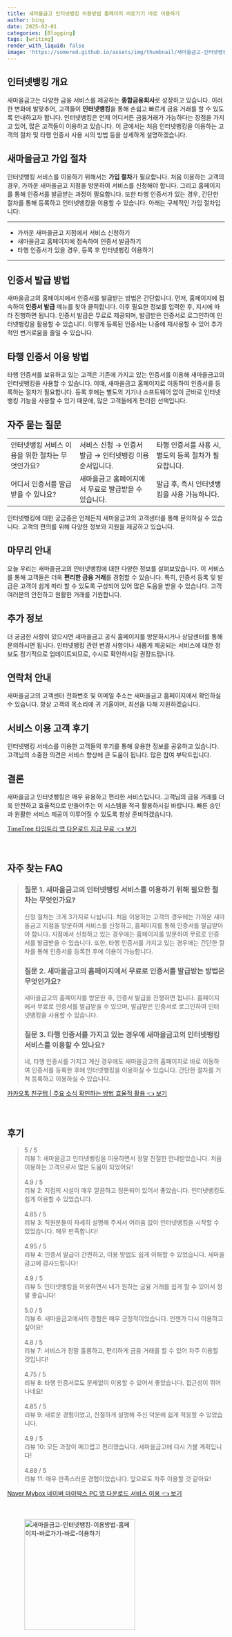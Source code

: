 ```yaml
---
title: 새마을금고 인터넷뱅킹 이용방법 홈페이지 바로가기 바로 이용하기
author: bing
date: 2025-02-01
categories: [Blogging]
tags: [writing]
render_with_liquid: false
image: 'https://somered.github.io/assets/img/thumbnail/새마을금고-인터넷뱅킹-이용방법-홈페이지-바로가기-바로-이용하기.webp'
---
```



<h2 id='인터넷뱅킹 개요'>인터넷뱅킹 개요</h2>

<p>새마을금고는 다양한 금융 서비스를 제공하는 <b>종합금융회사</b>로 성장하고 있습니다. 이러한 변화에 발맞추어, 고객들이 <b>인터넷뱅킹</b>을 통해 손쉽고 빠르게 금융 거래를 할 수 있도록 안내하고자 합니다. 인터넷뱅킹은 언제 어디서든 금융거래가 가능하다는 장점을 가지고 있어, 많은 고객들이 이용하고 있습니다. 이 글에서는 처음 인터넷뱅킹을 이용하는 고객의 절차 및 타행 인증서 사용 시의 방법 등을 상세하게 설명하겠습니다.</p>

<h2 id='새마을금고 가입 절차'>새마을금고 가입 절차</h2>

<p>인터넷뱅킹 서비스를 이용하기 위해서는 <b>가입 절차</b>가 필요합니다. 처음 이용하는 고객의 경우, 가까운 새마을금고 지점을 방문하여 서비스를 신청해야 합니다. 그리고 홈페이지를 통해 인증서를 발급받는 과정이 필요합니다. 또한 타행 인증서가 있는 경우, 간단한 절차를 통해 등록하고 인터넷뱅킹을 이용할 수 있습니다. 아래는 구체적인 가입 절차입니다:</p>

<hr />

<ul>
    <li>가까운 새마을금고 지점에서 서비스 신청하기</li>
    <li>새마을금고 홈페이지에 접속하여 인증서 발급하기</li>
    <li>타행 인증서가 있을 경우, 등록 후 인터넷뱅킹 이용하기</li>
</ul>

<hr />

<h2 id='인증서 발급 방법'>인증서 발급 방법</h2>

<p>새마을금고의 홈페이지에서 인증서를 발급받는 방법은 간단합니다. 먼저, 홈페이지에 접속하여 <b>인증서 발급</b> 메뉴를 찾아 클릭합니다. 이후 필요한 정보를 입력한 후, 지시에 따라 진행하면 됩니다. 인증서 발급은 무료로 제공되며, 발급받은 인증서로 로그인하여 인터넷뱅킹을 활용할 수 있습니다. 이렇게 등록된 인증서는 나중에 재사용할 수 있어 추가적인 번거로움을 줄일 수 있습니다.</p>

<h2 id='타행 인증서 이용 방법'>타행 인증서 이용 방법</h2>

<p>타행 인증서를 보유하고 있는 고객은 기존에 가지고 있는 인증서를 이용해 새마을금고의 인터넷뱅킹을 사용할 수 있습니다. 이때, 새마을금고 홈페이지로 이동하여 인증서를 등록하는 절차가 필요합니다. 등록 후에는 별도의 기기나 소프트웨어 없이 곧바로 인터넷뱅킹 기능을 사용할 수 있기 때문에, 많은 고객들에게 편리한 선택입니다.</p>

<h2 id='자주 묻는 질문'>자주 묻는 질문</h2>

<table>
    <tr>
        <td>인터넷뱅킹 서비스 이용을 위한 절차는 무엇인가요?</td>
        <td>서비스 신청 → 인증서 발급 → 인터넷뱅킹 이용 순서입니다.</td>
        <td>타행 인증서를 사용 시, 별도의 등록 절차가 필요합니다.</td>
    </tr>
    <tr>
        <td>어디서 인증서를 발급받을 수 있나요?</td>
        <td>새마을금고 홈페이지에서 무료로 발급받을 수 있습니다.</td>
        <td>발급 후, 즉시 인터넷뱅킹을 사용 가능하니다.</td>
    </tr>
</table>

<p>인터넷뱅킹에 대한 궁금증은 언제든지 새마을금고의 고객센터를 통해 문의하실 수 있습니다. 고객의 편의를 위해 다양한 정보와 지원을 제공하고 있습니다.</p>

<h2 id='마무리 안내'>마무리 안내</h2>

<p>오늘 우리는 새마을금고의 인터넷뱅킹에 대한 다양한 정보를 살펴보았습니다. 이 서비스를 통해 고객들은 더욱 <b>편리한 금융 거래</b>를 경험할 수 있습니다. 특히, 인증서 등록 및 발급은 고객이 쉽게 따라 할 수 있도록 구성되어 있어 많은 도움을 받을 수 있습니다. 고객 여러분의 안전하고 원활한 거래를 기원합니다.</p>

<h2 id='추가 정보'>추가 정보</h2>

<p>더 궁금한 사항이 있으시면 새마을금고 공식 홈페이지를 방문하시거나 상담센터를 통해 문의하시면 됩니다. 인터넷뱅킹 관련 변경 사항이나 새롭게 제공되는 서비스에 대한 정보도 정기적으로 업데이트되므로, 수시로 확인하시길 권장드립니다.</p>

<h2 id='연락처 안내'>연락처 안내</h2>

<p>새마을금고의 고객센터 전화번호 및 이메일 주소는 새마을금고 홈페이지에서 확인하실 수 있습니다. 항상 고객의 목소리에 귀 기울이며, 최선을 다해 지원하겠습니다.</p>

<h2 id='서비스 이용 고객 후기'>서비스 이용 고객 후기</h2>

<p>인터넷뱅킹 서비스를 이용한 고객들의 후기를 통해 유용한 정보를 공유하고 있습니다. 고객님의 소중한 의견은 서비스 향상에 큰 도움이 됩니다. 많은 참여 부탁드립니다.</p>

<h2 id='결론'>결론</h2>

<p>새마을금고 인터넷뱅킹은 매우 유용하고 편리한 서비스입니다. 고객님의 금융 거래를 더욱 안전하고 효율적으로 만들어주는 이 시스템을 적극 활용하시길 바랍니다. 빠른 승인과 원활한 서비스 제공이 이루어질 수 있도록 항상 준비하겠습니다.</p>


<p><a class="click-button" title="TimeTree 타임트리 앱 다운로드 지금 무료" href="https://somered.github.io/posts/TimeTree-%ED%83%80%EC%9E%84%ED%8A%B8%EB%A6%AC-%EC%95%B1-%EB%8B%A4%EC%9A%B4%EB%A1%9C%EB%93%9C-%EC%A7%80%EA%B8%88-%EB%AC%B4%EB%A3%8C/" rel="dofollow">TimeTree 타임트리 앱 다운로드 지금 무료 👈 보기</a></p><br>
<h2 id='자주_찾는_FAQ'>자주 찾는 FAQ</h2>
<div itemscope="" itemtype="https://schema.org/FAQPage"> 
<blockquote> 
<div itemscope="" itemprop="mainEntity" itemtype="https://schema.org/Question"> 
<h3 itemprop="name">질문 1. 새마을금고의 인터넷뱅킹 서비스를 이용하기 위해 필요한 절차는 무엇인가요?</h3> 
<div itemscope="" itemprop="acceptedAnswer" itemtype="https://schema.org/Answer"> 
<span itemprop="text"> 
<p>신청 절차는 크게 3가지로 나뉩니다. 처음 이용하는 고객의 경우에는 가까운 새마을금고 지점을 방문하여 서비스를 신청하고, 홈페이지를 통해 인증서를 발급받아야 합니다. 지점에서 신청하고 있는 경우에는 홈페이지를 방문하여 무료로 인증서를 발급받을 수 있습니다. 또한, 타행 인증서를 가지고 있는 경우에는 간단한 절차를 통해 인증서를 등록한 후에 이용이 가능합니다.</p> 
</span> 
</div> 
</div> 
<div itemscope="" itemprop="mainEntity" itemtype="https://schema.org/Question"> 
<h3 itemprop="name">질문 2. 새마을금고의 홈페이지에서 무료로 인증서를 발급받는 방법은 무엇인가요?</h3> 
<div itemscope="" itemprop="acceptedAnswer" itemtype="https://schema.org/Answer"> 
<span itemprop="text"> 
<p>새마을금고의 홈페이지를 방문한 후, 인증서 발급을 진행하면 됩니다. 홈페이지에서 무료로 인증서를 발급받을 수 있으며, 발급받은 인증서로 로그인하여 인터넷뱅킹을 사용할 수 있습니다.</p> 
</span> 
</div> 
</div> 
<div itemscope="" itemprop="mainEntity" itemtype="https://schema.org/Question"> 
<h3 itemprop="name">질문 3. 타행 인증서를 가지고 있는 경우에 새마을금고의 인터넷뱅킹 서비스를 이용할 수 있나요?</h3> 
<div itemscope="" itemprop="acceptedAnswer" itemtype="https://schema.org/Answer"> 
<span itemprop="text"> 
<p>네, 타행 인증서를 가지고 계신 경우에도 새마을금고의 홈페이지로 바로 이동하여 인증서를 등록한 후에 인터넷뱅킹을 이용하실 수 있습니다. 간단한 절차를 거쳐 등록하고 이용하실 수 있습니다.</p> 
</span> 
</div> 
</div> 
</blockquote> 
</div>
<p><a class="click-button" title="카카오톡 친구탭 | 주요 소식 확인하는 방법 효율적 활용" href="https://somered.github.io/posts/%EC%B9%B4%EC%B9%B4%EC%98%A4%ED%86%A1-%EC%B9%9C%EA%B5%AC%ED%83%AD-%EC%A3%BC%EC%9A%94-%EC%86%8C%EC%8B%9D-%ED%99%95%EC%9D%B8%ED%95%98%EB%8A%94-%EB%B0%A9%EB%B2%95-%ED%9A%A8%EC%9C%A8%EC%A0%81-%ED%99%9C%EC%9A%A9/" rel="dofollow">카카오톡 친구탭 | 주요 소식 확인하는 방법 효율적 활용 👈 보기</a></p><br>
<h2 id='후기'>후기</h2>
<div itemscope itemtype="https://schema.org/Product">
  <blockquote>
  <div itemprop="review" itemscope itemtype="https://schema.org/Review">
      <div itemprop="reviewRating" itemscope itemtype="https://schema.org/Rating"> <span itemprop="ratingValue">5</span> / <span itemprop="bestRating">5</span> </div>
      <span itemprop="reviewBody">리뷰 1: 새마을금고 인터넷뱅킹을 이용하면서 정말 친절한 안내받았습니다. 처음 이용하는 고객으로서 많은 도움이 되었어요!</span>
  </div>
  <br>
  <div itemprop="review" itemscope itemtype="https://schema.org/Review">
      <div itemprop="reviewRating" itemscope itemtype="https://schema.org/Rating"> <span itemprop="ratingValue">4.9</span> / <span itemprop="bestRating">5</span> </div>
      <span itemprop="reviewBody">리뷰 2: 지점의 시설이 매우 깔끔하고 정돈되어 있어서 좋았습니다. 인터넷뱅킹도 쉽게 이용할 수 있었습니다.</span>
  </div>
  <br>
  <div itemprop="review" itemscope itemtype="https://schema.org/Review">
      <div itemprop="reviewRating" itemscope itemtype="https://schema.org/Rating"> <span itemprop="ratingValue">4.85</span> / <span itemprop="bestRating">5</span> </div>
      <span itemprop="reviewBody">리뷰 3: 직원분들이 자세히 설명해 주셔서 어려움 없이 인터넷뱅킹을 시작할 수 있었습니다. 매우 만족합니다!</span>
  </div>
  <br>
  <div itemprop="review" itemscope itemtype="https://schema.org/Review">
      <div itemprop="reviewRating" itemscope itemtype="https://schema.org/Rating"> <span itemprop="ratingValue">4.95</span> / <span itemprop="bestRating">5</span> </div>
      <span itemprop="reviewBody">리뷰 4: 인증서 발급이 간편하고, 이용 방법도 쉽게 이해할 수 있었습니다. 새마을금고에 감사드립니다!</span>
  </div>
  <br>
  <div itemprop="review" itemscope itemtype="https://schema.org/Review">
      <div itemprop="reviewRating" itemscope itemtype="https://schema.org/Rating"> <span itemprop="ratingValue">4.9</span> / <span itemprop="bestRating">5</span> </div>
      <span itemprop="reviewBody">리뷰 5: 인터넷뱅킹을 이용하면서 내가 원하는 금융 거래를 쉽게 할 수 있어서 정말 좋습니다!</span>
  </div>
  <br>
  <div itemprop="review" itemscope itemtype="https://schema.org/Review">
      <div itemprop="reviewRating" itemscope itemtype="https://schema.org/Rating"> <span itemprop="ratingValue">5.0</span> / <span itemprop="bestRating">5</span> </div>
      <span itemprop="reviewBody">리뷰 6: 새마을금고에서의 경험은 매우 긍정적이었습니다. 언젠가 다시 이용하고 싶어요!</span>
  </div>
  <br>
  <div itemprop="review" itemscope itemtype="https://schema.org/Review">
      <div itemprop="reviewRating" itemscope itemtype="https://schema.org/Rating"> <span itemprop="ratingValue">4.8</span> / <span itemprop="bestRating">5</span> </div>
      <span itemprop="reviewBody">리뷰 7: 서비스가 정말 훌륭하고, 편리하게 금융 거래를 할 수 있어 자주 이용할 것입니다!</span>
  </div>
  <br>
  <div itemprop="review" itemscope itemtype="https://schema.org/Review">
      <div itemprop="reviewRating" itemscope itemtype="https://schema.org/Rating"> <span itemprop="ratingValue">4.75</span> / <span itemprop="bestRating">5</span> </div>
      <span itemprop="reviewBody">리뷰 8: 타행 인증서로도 문제없이 이용할 수 있어서 좋았습니다. 접근성이 뛰어나네요!</span>
  </div>
  <br>
  <div itemprop="review" itemscope itemtype="https://schema.org/Review">
      <div itemprop="reviewRating" itemscope itemtype="https://schema.org/Rating"> <span itemprop="ratingValue">4.85</span> / <span itemprop="bestRating">5</span> </div>
      <span itemprop="reviewBody">리뷰 9: 새로운 경험이었고, 친절하게 설명해 주신 덕분에 쉽게 적응할 수 있었습니다.</span>
  </div>
  <br>
  <div itemprop="review" itemscope itemtype="https://schema.org/Review">
      <div itemprop="reviewRating" itemscope itemtype="https://schema.org/Rating"> <span itemprop="ratingValue">4.9</span> / <span itemprop="bestRating">5</span> </div>
      <span itemprop="reviewBody">리뷰 10: 모든 과정이 매끄럽고 편리했습니다. 새마을금고에 다시 가볼 계획입니다!</span>
  </div>
  <br>
  <div itemprop="review" itemscope itemtype="https://schema.org/Review">
      <div itemprop="reviewRating" itemscope itemtype="https://schema.org/Rating"> <span itemprop="ratingValue">4.88</span> / <span itemprop="bestRating">5</span> </div>
      <span itemprop="reviewBody">리뷰 11: 매우 만족스러운 경험이었습니다. 앞으로도 자주 이용할 것 같아요!</span>
  </div>
  </blockquote>
</div>
<p><a class="click-button" title="Naver Mybox 네이버 마이박스 PC 앱 다운로드 서비스 이용" href="https://somered.github.io/posts/Naver-Mybox-%EB%84%A4%EC%9D%B4%EB%B2%84-%EB%A7%88%EC%9D%B4%EB%B0%95%EC%8A%A4-PC-%EC%95%B1-%EB%8B%A4%EC%9A%B4%EB%A1%9C%EB%93%9C-%EC%84%9C%EB%B9%84%EC%8A%A4-%EC%9D%B4%EC%9A%A9/" rel="dofollow">Naver Mybox 네이버 마이박스 PC 앱 다운로드 서비스 이용 👈 보기</a></p><br>
<figure class="image"><img src="https://somered.github.io/assets/img/thumbnail/새마을금고-인터넷뱅킹-이용방법-홈페이지-바로가기-바로-이용하기.webp" alt="새마을금고-인터넷뱅킹-이용방법-홈페이지-바로가기-바로-이용하기" width="256" height="256"></figure>